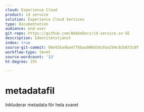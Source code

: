 ```yaml
---
cloud: Experience Cloud
product: id service
solution: Experience Cloud Services
type: Documentation
audience: end-user
git-repo: https://github.com/AdobeDocs/id-service.sv-SE
description: Identitetstjänst
index: true
source-git-commit: 06e935a4ba4776baa900d3dc91e294c92b873c0f
workflow-type: tm+mt
source-wordcount: '13'
ht-degree: 15%

---
```



# metadatafil

Inkluderar metadata för hela svaret